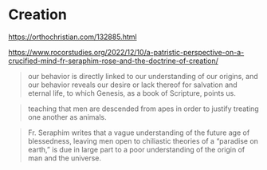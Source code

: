 # Creation

https://orthochristian.com/132885.html

https://www.rocorstudies.org/2022/12/10/a-patristic-perspective-on-a-crucified-mind-fr-seraphim-rose-and-the-doctrine-of-creation/

> our behavior is directly linked to our understanding of our origins, and our behavior reveals our desire or lack thereof for salvation and eternal life, to which Genesis, as a book of Scripture, points us.

> teaching that men are descended from apes in order to justify treating one another as animals.

> Fr. Seraphim writes that a vague understanding of the future age of blessedness, leaving men open to chiliastic theories of a “paradise on earth,” is due in large part to a poor understanding of the origin of man and the universe.










